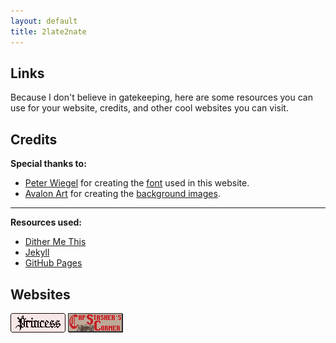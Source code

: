 ```yaml
---
layout: default
title: 2late2nate
---
```

<h2>Links</h2>

Because I don't believe in gatekeeping, here are some resources you can use for your website, credits, and other cool websites you can visit.

## Credits

**Special thanks to:**
- [Peter Wiegel](https://www.dafont.com/peter-wiegel.d689?l[]=10&l[]=1) for creating the [font](https://www.dafont.com/tippa.font?l[]=10&l[]=1) used in this website.
- [Avalon Art](https://pixabay.com/users/avalon_art-23227919/) for creating the [background images](https://pixabay.com/photos/castle-belgian-castle-7920447/).

---

**Resources used:**
- [Dither Me This](https://doodad.dev/dither-me-this/)
- [Jekyll](https://jekyllrb.com/docs/)
- [GitHub Pages](https://pages.github.com/)

## Websites

[![princss.online](assets/images/buttons/princss_button.png)](https://princss.online)
[![capstasher.neocities.org/](assets/images/buttons/csc_88x31.png)](https://capstasher.neocities.org)